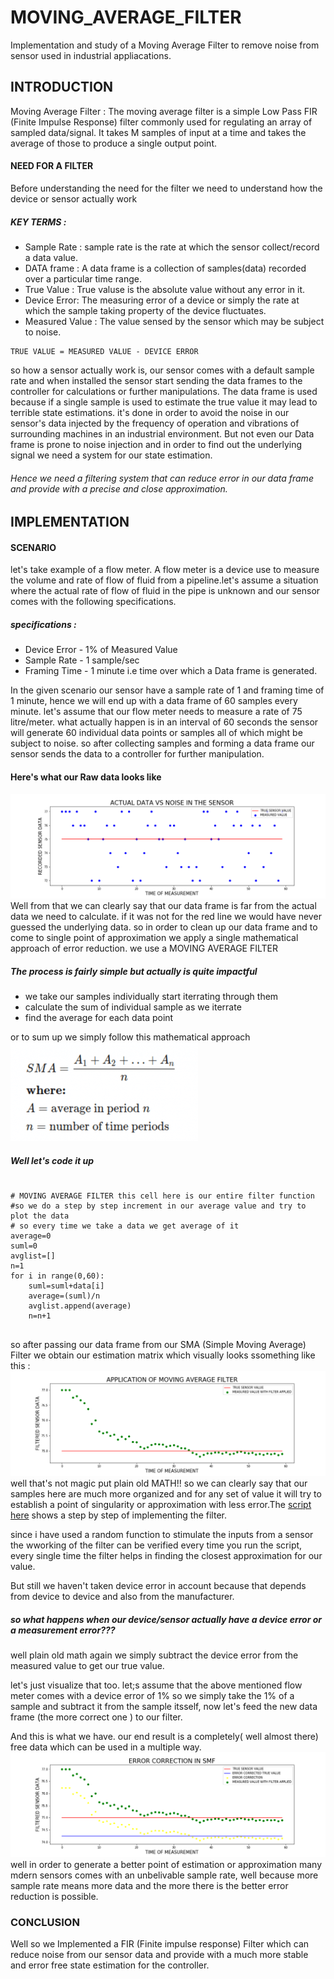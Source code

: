 # MOVING_AVERAGE_FILTER
Implementation and study of a Moving Average Filter to remove noise from sensor used in industrial appliacations.

## INTRODUCTION
Moving Average Filter : The moving average filter is a simple Low Pass FIR (Finite Impulse Response) filter commonly used for regulating an array of sampled data/signal. It takes M samples of input at a time and takes the average of those to produce a single output point.

#### NEED FOR A FILTER
Before understanding the need for the filter we need to understand how the device or sensor actually work
##### KEY TERMS :
- Sample Rate : sample rate is the rate at which the sensor collect/record a data value.
- DATA frame  : A data frame is a collection of samples(data) recorded over a particular time range.
- True Value  : True valuse is the absolute value without any error in it.
- Device Error: The measuring error of a device or simply the rate at which the sample taking property of the device fluctuates.
- Measured Value : The value sensed by the sensor which may be subject to noise.
```
TRUE VALUE = MEASURED VALUE - DEVICE ERROR
```
so how a sensor actually work is, our sensor comes with a default sample rate and when installed the sensor start sending the data frames to the controller for calculations or further manipulations. The data frame is used because if a single sample is used to estimate the true value it may lead to terrible state estimations. it's done in order to avoid the noise in our sensor's data injected by the frequency of operation and vibrations of surrounding machines in an industrial environment.
But not even our Data frame is prone to noise injection and in order to find out the underlying signal we need a system for our state estimation.
###### Hence we need a filtering system that can reduce error in our data frame and provide with a precise and close approximation.

## IMPLEMENTATION

#### SCENARIO

let's take example of a flow meter. A flow meter is a device use to measure the volume and rate of flow of fluid from a pipeline.let's assume a situation where the actual rate of flow of fluid in the pipe is unknown and our sensor comes with the following specifications.

##### specifications : 
- Device Error - 1% of Measured Value
- Sample Rate  - 1 sample/sec
- Framing Time - 1 minute i.e time over which a Data frame is generated.

In the given scenario our sensor have a sample rate of 1 and framing time of 1 minute, hence we will end up with a data frame of 60 samples every minute.
let's assume that our flow meter needs to measure a rate of 75 litre/meter. what actually happen is in an interval of 60 seconds the sensor will generate 60 individual data points or samples all of which might be subject to noise.
so after collecting samples and forming a data frame our sensor sends the data to a controller for further manipulation.

#### Here's what our Raw data looks like 

![](/ACTUAL_DATA_VS_NOISE.png)
Well from that we can clearly say that our data frame is far from the actual data we need to calculate. if it was not for the red line we would have never guessed the underlying data.
so in order to clean up our data frame and to come to single point of approximation we apply a single mathematical approach of error reduction.
we use a MOVING AVERAGE FILTER

##### The process is fairly simple but actually is quite impactful
- we take our samples individually start iterrating through them
- calculate the sum of individual sample as we iterrate 
- find the average for each data point

or to sum up we simply follow this mathematical approach
![](/formula.png)

##### Well let's code it up 
```

# MOVING AVERAGE FILTER this cell here is our entire filter function
#so we do a step by step increment in our average value and try to plot the data
# so every time we take a data we get average of it
average=0
suml=0
avglist=[]
n=1
for i in range(0,60):
    suml=suml+data[i]
    average=(suml)/n
    avglist.append(average)
    n=n+1


```
so after passing our data frame from our SMA (Simple Moving Average) Filter we obtain our estimation matrix which visually looks ssomething like this :
![](/APPLICATION_OF_MOVING_FILTER.png)
well that's not magic put plain old MATH!!
so we can clearly say that our samples here are much more organized and for any set of value it will try to establish a point of singularity or approximation with less error.The [script here](/FILTERS.ipynb) shows a step by step of implementing the filter. 

since i have used a random function to stimulate the inputs from a sensor the wworking of the filter can be verified every time you run the script, every single time the filter helps in finding the closest approximation for our value.

But still we haven't taken device error in account because that depends from device to device and also from the manufacturer.

##### so what happens when our device/sensor actually have a device error or a measurement error???
well plain old math again we simply subtract the device error from the measured value to get our true value.

let's just visualize that too. let;s assume that the above mentioned flow meter comes with a device error of 1% so we simply take the 1% of a sample and subtract it from the sample itsself, now let's feed the new data frame (the more correct one ) to our filter.

And this is what we have. our end result is a completely( well almost there) free data which can be used in a multiple way.
![](/ERROR_CORRECTION_IN_SMF.png)
well in order to generate a better point of estimation or approximation many mdern sensors comes with an unbelivable sample rate, well because more sample rate means more data and the more there is the better error reduction is possible.

### CONCLUSION

Well so we Implemented a FIR (Finite impulse response) Filter which can reduce noise from our sensor data and provide with a much more stable and error free state estimation for the controller.
